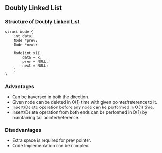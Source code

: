 ## Doubly Linked List

### Structure of Doubly Linked List

```
struct Node {
    int data;
    Node *prev;
    Node *next;

    Node(int x){
        data = x;
        prev = NULL;
        next = NULL;
    }
}
```

### Advantages

-   Can be traversed in both the direction.
-   Given node can be deleted in O(1) time with given pointer/reference to it.
-   Insert/Delete operation before any node can be performed in O(1) time.
-   Insert/Delete operation from both ends can be performed in O(1) by maintaining tail pointer/reference.

### Disadvantages

-   Extra space is required for prev pointer.
-   Code Implementation can be complex.
